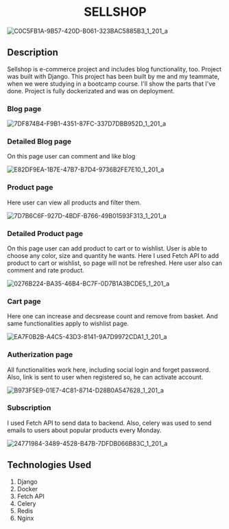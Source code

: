 <h1 align="center";> SELLSHOP </h1>

![C0C5FB1A-9B57-420D-B061-323BAC5885B3_1_201_a](https://user-images.githubusercontent.com/79960958/129231411-7ea4f1c4-afda-4664-9fd4-9959b5d9e65e.jpeg)

<h2> Description </h2>
Sellshop is e-commerce project and includes blog functionality, too. Project was built with Django. This project has been built by me and my teammate, when we were studying in a bootcamp course. I'll show the parts that I've done. Project is fully dockerizated and was on deployment. 
<h3> Blog page </h3>

![7DF874B4-F9B1-4351-87FC-337D7DBB952D_1_201_a](https://user-images.githubusercontent.com/79960958/129233018-efb64e77-bbd7-4036-aba8-26ce80084d5f.jpeg)

<h3> Detailed Blog page </h3>

On this page user can comment and like blog

![E82DF9EA-1B7E-47B7-B7D4-9736B2FE7E10_1_201_a](https://user-images.githubusercontent.com/79960958/129233297-8dd3684f-531b-49c7-be13-ed506d465631.jpeg)

<h3> Product page </h3>
Here user can view all products and filter them.

![7D7B6C6F-927D-4BDF-B766-49B01593F313_1_201_a](https://user-images.githubusercontent.com/79960958/129233583-37316f9b-3f9b-4ac5-982c-946f16ad208b.jpeg)

<h3> Detailed Product page </h3>
On this page user can add product to cart or to wishlist. User is able to choose any color, size and quantity he wants. Here I used Fetch API to add product to cart or wishlist, so page will not be refreshed. Here user also can comment and rate product. 

![0276B224-BA35-46B4-BC7F-0D7B1A3BCDE5_1_201_a](https://user-images.githubusercontent.com/79960958/129234270-8f8e09dd-5bd2-4212-9e1f-6913fa27407c.jpeg)

<h3> Cart page </h3>
 Here one can increase and decsrease count and remove from basket. And same functionalities apply to wishlist page.
 
 ![EA7F0B2B-A4C5-43D3-8141-9A7D9972CDA1_1_201_a](https://user-images.githubusercontent.com/79960958/129234723-19c2c91b-cdf2-431a-add9-a1e99f34d665.jpeg)
 
 <h3> Autherization page </h3>
 All functionalities work here, including social login and forget password. Also, link is sent to user when registered so, he can activate account.
 
 ![B973F5E9-01E7-4C81-8714-D28B0A547628_1_201_a](https://user-images.githubusercontent.com/79960958/129235142-62d22199-ed71-409b-8f6a-9045f2e4c002.jpeg)

<h3> Subscription </h3>
I used Fetch API to send data to backend. Also, celery was used to send emails to users about popular products every Monday.

![24771984-3489-4528-B47B-7DFDB066B83C_1_201_a](https://user-images.githubusercontent.com/79960958/129235544-3c48e7bc-c781-4108-82e9-05993dc74814.jpeg)

<h2> Technologies Used </h2>

1. Django
2. Docker
3. Fetch API
4. Celery
5. Redis
6. Nginx













